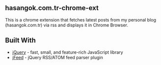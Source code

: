 ## hasangok.com.tr-chrome-ext

This is a chrome extension that fetches latest posts from my personal blog (hasangok.com.tr) via rss and displays it in Chrome Browser.

## Built With

* [jQuery](https://jquery.com) - fast, small, and feature-rich JavaScript library
* [jFeed](https://github.com/jfhovinne/jFeed) - jQuery RSS/ATOM feed parser plugin